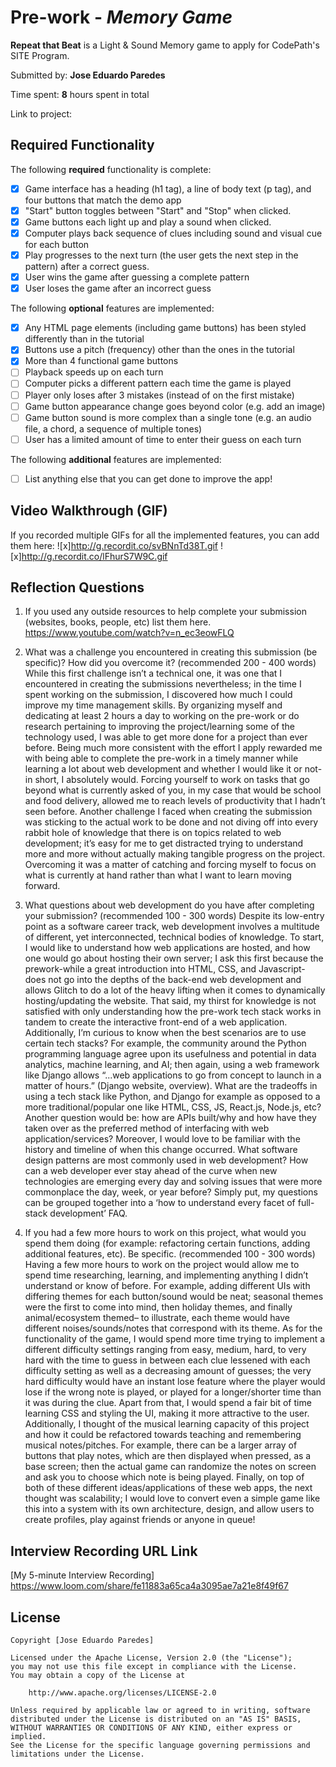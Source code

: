 # Pre-work - *Memory Game*

**Repeat that Beat** is a Light & Sound Memory game to apply for CodePath's SITE Program. 

Submitted by: **Jose Eduardo Paredes**

Time spent: **8** hours spent in total

Link to project: 

## Required Functionality

The following **required** functionality is complete:

* [x] Game interface has a heading (h1 tag), a line of body text (p tag), and four buttons that match the demo app
* [x] "Start" button toggles between "Start" and "Stop" when clicked. 
* [x] Game buttons each light up and play a sound when clicked. 
* [x] Computer plays back sequence of clues including sound and visual cue for each button
* [x] Play progresses to the next turn (the user gets the next step in the pattern) after a correct guess. 
* [x] User wins the game after guessing a complete pattern
* [x] User loses the game after an incorrect guess

The following **optional** features are implemented:

* [x] Any HTML page elements (including game buttons) has been styled differently than in the tutorial
* [x] Buttons use a pitch (frequency) other than the ones in the tutorial
* [x] More than 4 functional game buttons
* [ ] Playback speeds up on each turn
* [ ] Computer picks a different pattern each time the game is played
* [ ] Player only loses after 3 mistakes (instead of on the first mistake)
* [ ] Game button appearance change goes beyond color (e.g. add an image)
* [ ] Game button sound is more complex than a single tone (e.g. an audio file, a chord, a sequence of multiple tones)
* [ ] User has a limited amount of time to enter their guess on each turn

The following **additional** features are implemented:

- [ ] List anything else that you can get done to improve the app!

## Video Walkthrough (GIF)

If you recorded multiple GIFs for all the implemented features, you can add them here:
![x]http://g.recordit.co/svBNnTd38T.gif
![x]http://g.recordit.co/lFhurS7W9C.gif

## Reflection Questions
1. If you used any outside resources to help complete your submission (websites, books, people, etc) list them here. 
    https://www.youtube.com/watch?v=n_ec3eowFLQ
    

2. What was a challenge you encountered in creating this submission (be specific)? How did you overcome it? (recommended 200 - 400 words) 
While this first challenge isn’t a technical one, it was one that I encountered in creating the submissions nevertheless; in the time I spent working on the submission, I discovered how much I could improve my time management skills. By organizing myself and dedicating at least 2 hours a day to working on the pre-work or do research pertaining to improving the project/learning some of the technology used, I was able to get more done for a project than ever before. Being much more consistent with the effort I apply rewarded me with being able to complete the pre-work in a timely manner while learning a lot about web development and whether I would like it or not-in short, I absolutely would. Forcing yourself to work on tasks that go beyond what is currently asked of you, in my case that would be school and food delivery, allowed me to reach levels of productivity that I hadn’t seen before. Another challenge I faced when creating the submission was sticking to the actual work to be done and not diving off into every rabbit hole of knowledge that there is on topics related to web development; it’s easy for me to get distracted trying to understand more and more without actually making tangible progress on the project. Overcoming it was a matter of catching and forcing myself to focus on what is currently at hand rather than what I want to learn moving forward. 

3. What questions about web development do you have after completing your submission? (recommended 100 - 300 words) 
Despite its low-entry point as a software career track, web development involves a multitude of different, yet interconnected, technical bodies of knowledge. To start, I would like to understand how web applications are hosted, and how one would go about hosting their own server; I ask this first because the prework-while a great introduction into HTML, CSS, and Javascript- does not go into the depths of the back-end web development and allows Glitch to do a lot of the heavy lifting when it comes to dynamically hosting/updating the website. That said, my thirst for knowledge is not satisfied with only understanding how the pre-work tech stack works in tandem to create the interactive front-end of a web application. Additionally, I’m curious to know when the best scenarios are to use certain tech stacks? For example, the community around the Python programming language agree upon its usefulness and potential in data analytics, machine learning, and AI; then again, using a web framework like Django allows “...web applications to go from concept to launch in a matter of hours.” (Django website, overview). What are the tradeoffs in using a tech stack like Python, and Django for example as opposed to a more traditional/popular one like HTML, CSS, JS, React.js, Node.js, etc? Another question would be: how are APIs built/why and how have they taken over as the preferred method of interfacing with web application/services? Moreover, I would love to be familiar with the history and timeline of when this change occurred. What software design patterns are most commonly used in web development? How can a web developer ever stay ahead of the curve when new technologies are emerging every day and solving issues that were more commonplace the day, week, or year before? Simply put, my questions can be grouped together into a ‘how to understand every facet of full-stack development’ FAQ.

4. If you had a few more hours to work on this project, what would you spend them doing (for example: refactoring certain functions, adding additional features, etc). Be specific. (recommended 100 - 300 words) 
Having a few more hours to work on the project would allow me to spend time researching, learning, and implementing anything I didn’t understand or know of before. For example, adding different UIs with differing themes for each button/sound would be neat; seasonal themes were the first to come into mind, then holiday themes, and finally animal/ecosystem themed– to illustrate, each theme would have different noises/sounds/notes that correspond with its theme. As for the functionality of the game, I would spend more time trying to implement a different difficulty settings ranging from easy, medium, hard, to very hard with the time to guess in between each clue lessened with each difficulty setting as well as a decreasing amount of guesses; the very hard difficulty would have an instant lose feature where the player would lose if the wrong note is played, or played for a longer/shorter time than it was during the clue. Apart from that, I would spend a fair bit of time learning CSS and styling the UI, making it more attractive to the user. Additionally, I thought of the musical learning capacity of this project and how it could be refactored towards teaching and remembering musical notes/pitches. For example, there can be a larger array of buttons that play notes, which are then displayed when pressed, as a base screen; then the actual game can randomize the notes on screen and ask you to choose which note is being played. Finally, on top of both of these different ideas/applications of these web apps, the next thought was scalability; I would love to convert even a simple game like this into a system with its own architecture, design, and allow users to create profiles, play against friends or anyone in queue! 



## Interview Recording URL Link

[My 5-minute Interview Recording] https://www.loom.com/share/fe11883a65ca4a3095ae7a21e8f49f67


## License

    Copyright [Jose Eduardo Paredes]

    Licensed under the Apache License, Version 2.0 (the "License");
    you may not use this file except in compliance with the License.
    You may obtain a copy of the License at

        http://www.apache.org/licenses/LICENSE-2.0

    Unless required by applicable law or agreed to in writing, software
    distributed under the License is distributed on an "AS IS" BASIS,
    WITHOUT WARRANTIES OR CONDITIONS OF ANY KIND, either express or implied.
    See the License for the specific language governing permissions and
    limitations under the License.